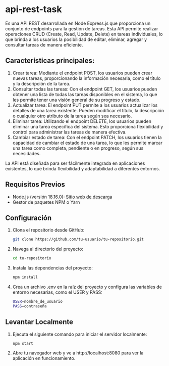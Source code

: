 # api-rest-task

Es una API REST desarrollada en Node Express.js que proporciona un conjunto de endpoints para la gestión de tareas. Esta API permite realizar operaciones CRUD (Create, Read, Update, Delete) en tareas individuales, lo que brinda a los usuarios la posibilidad de editar, eliminar, agregar y consultar tareas de manera eficiente.

## Características principales:

1. Crear tarea: Mediante el endpoint POST, los usuarios pueden crear nuevas tareas, proporcionando la información necesaria, como el título y la descripción de la tarea.
2. Consultar todas las tareas: Con el endpoint GET, los usuarios pueden obtener una lista de todas las tareas disponibles en el sistema, lo que les permite tener una visión general de su progreso y estado.
3. Actualizar tarea: El endpoint PUT permite a los usuarios actualizar los detalles de una tarea existente. Pueden modificar el título, la descripción o cualquier otro atributo de la tarea según sea necesario.
4. Eliminar tarea: Utilizando el endpoint DELETE, los usuarios pueden eliminar una tarea específica del sistema. Esto proporciona flexibilidad y control para administrar las tareas de manera efectiva.
5. Cambiar estado de tarea: Con el endpoint PATCH, los usuarios tienen la capacidad de cambiar el estado de una tarea, lo que les permite marcar una tarea como completa, pendiente o en progreso, según sus necesidades.

La API está diseñada para ser fácilmente integrada en aplicaciones existentes, lo que brinda flexibilidad y adaptabilidad a diferentes entornos.

## Requisitos Previos

- Node.js (versión 18.16.0): [Sitio web de descarga](https://nodejs.org)
- Gestor de paquetes NPM o Yarn

## Configuración

1. Clona el repositorio desde GitHub:
   ```bash
   git clone https://github.com/tu-usuario/tu-repositorio.git

2. Navega al directorio del proyecto:
	```bash
	cd tu-repositorio

3. Instala las dependencias del proyecto:
	```bash
	npm install

4. Crea un archivo .env en la raíz del proyecto y configura las variables de entorno necesarias, como el USER y PASS:
	```bash
	USER=nombre_de_usuario
	PASS=contraseña

## Levantar Localmente

1. Ejecuta el siguiente comando para iniciar el servidor localmente:
	```bash
	npm start

2. Abre tu navegador web y ve a http://localhost:8080 para ver la aplicación en funcionamiento.
